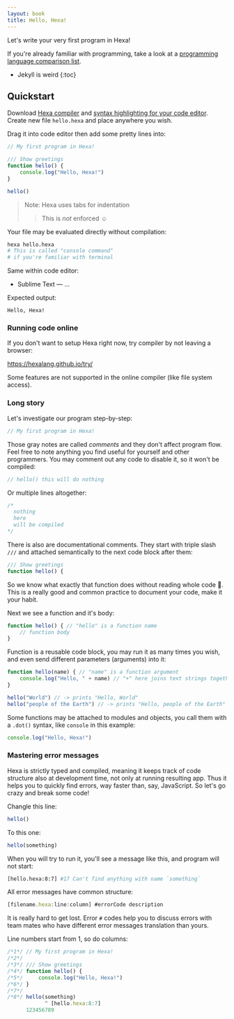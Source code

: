 ```yaml
---
layout: book
title: Hello, Hexa!
---
```


Let's write your very first program in Hexa!

If you're already familiar with programming,
take a look at a [programming language comparison list](https://hexalang.github.io/book/Comparison.html).

* Jekyll is weird
{:toc}

## Quickstart

Download [Hexa compiler](https://github.com/hexalang/hexa#stable) and [syntax highlighting for your code editor](https://github.com/hexalang/hexa#tools--ide). 
Create new file `hello.hexa` and place anywhere you wish.

Drag it into code editor then add some pretty lines into:

```ts
// My first program in Hexa!

/// Show greetings
function hello() {
    console.log("Hello, Hexa!")
}

hello()
```

> Note: Hexa uses tabs for indentation
>> This is *not* enforced :relaxed:

Your file may be evaluated directly without compilation:

```sh
hexa hello.hexa
# This is called "console command"
# if you're familiar with terminal
```

Same within code editor:

- Sublime Text — ...

Expected output:

```
Hello, Hexa!
```

### Running code online

If you don't want to setup Hexa right now, try compiler by not leaving a browser:

<https://hexalang.github.io/try/>

Some features are not supported in the online compiler (like file system access).

### Long story

Let's investigate our program step-by-step:

```ts
// My first program in Hexa!
```

Those gray notes are called *comments* and they don't affect program flow.
Feel free to note anything you find useful for yourself and other programmers.
You may comment out any code to disable it, so it won't be compiled:

```ts
// hello() this will do nothing
```

Or multiple lines altogether:

```ts
/*
  nothing
  here
  will be compiled
*/
```

There is also are documentational comments. They start with triple slash `///` and attached semantically to the next code block after them:

```ts
/// Show greetings
function hello() {
```

So we know what exactly that function does without reading whole code :thinking:. This is a really good and common practice to document your code, make it your habit.

Next we see a function and it's body:

```ts
function hello() { // "hello" is a function name
    // function body
}
```

Function is a reusable code block, you may run it as many times you wish, and even send different parameters (arguments) into it:

```ts
function hello(name) { // "name" is a function argument
    console.log("Hello, " + name) // "+" here joins text strings together
}

hello("World") // -> prints "Hello, World"
hello("people of the Earth") // -> prints "Hello, people of the Earth"
```

Some functions may be attached to modules and objects, you call them with a `.dot()` syntax, like `console` in this example:

```ts
console.log("Hello, Hexa!")
```

<!-- ## Troubleshooting -->

### Mastering error messages

Hexa is strictly typed and compiled, meaning it keeps track of code structure also at development time, not only at running resulting app. Thus it helps you to quickly find errors, way faster than, say, JavaScript. So let's go crazy and break some code!

Changle this line:

```ts
hello()
```

To this one:

```ts
hello(something)
```

When you will try to run it, you'll see a message like this, and program will not start:

```sh
[hello.hexa:8:7] #17 Can't find anything with name `something`
```

All error messages have common structure:

```ts
[filename.hexa:line:column] #errorCode description
```

It is really hard to get lost.
Error `#` codes help you to discuss errors with team mates who have different error messages translation than yours.

Line numbers start from 1, so do columns:

```ts
/*1*/ // My first program in Hexa!
/*2*/ 
/*3*/ /// Show greetings
/*4*/ function hello() {
/*5*/     console.log("Hello, Hexa!")
/*6*/ }
/*7*/ 
/*8*/ hello(something)
            ^ [hello.hexa:8:7]
      123456789
```

<!-- ## Level 2 - file system, useful stuff level 3, read repl from keyboard coz classic -->

<!-- ## Going next / Level Up - link to syntax examples article -->
